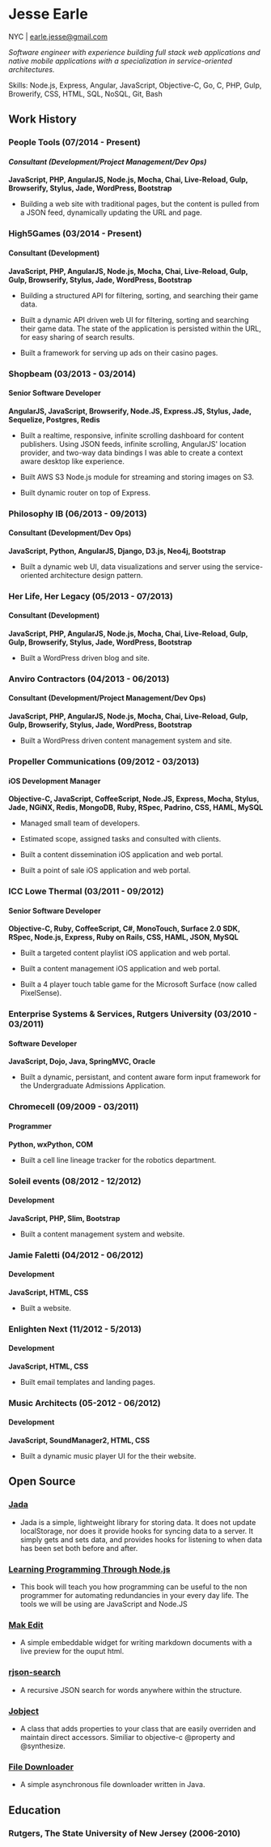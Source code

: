 # Jesse Earle

NYC | earle.jesse@gmail.com

_Software engineer with experience building full stack web applications and native mobile applications with a specialization in service-oriented architectures._

Skills: Node.js, Express, Angular, JavaScript, Objective-C, Go, C, PHP, Gulp, Browerify, CSS, HTML, SQL, NoSQL, Git, Bash

## Work History

### People Tools (07/2014 - Present)

#### _Consultant (Development/Project Management/Dev Ops)_

__JavaScript, PHP, AngularJS, Node.js, Mocha, Chai, Live-Reload, Gulp, Browserify, Stylus, Jade, WordPress, Bootstrap__

+ Building a web site with traditional pages, but the content is pulled from a JSON feed, dynamically updating the URL and page.

### High5Games (03/2014 - Present)

#### Consultant (Development)

__JavaScript, PHP, AngularJS, Node.js, Mocha, Chai, Live-Reload, Gulp, Gulp, Browserify, Stylus, Jade, WordPress, Bootstrap__

+ Building a structured API for filtering, sorting, and searching their game data.

+ Built a dynamic API driven web UI for filtering, sorting and searching their game data.  The state of the application is persisted within the URL, for easy sharing of search results.

+ Built a framework for serving up ads on their casino pages.

### Shopbeam (03/2013 - 03/2014)

#### Senior Software Developer

__AngularJS, JavaScript, Browserify, Node.JS, Express.JS, Stylus, Jade, Sequelize, Postgres, Redis__

+ Built a realtime, responsive, infinite scrolling dashboard for content publishers.  Using JSON feeds, infinite scrolling, AngularJS' location provider, and two-way data bindings I was able to create a context aware desktop like experience.

+ Built AWS S3 Node.js module for streaming and storing images on S3.

+ Built dynamic router on top of Express.

### Philosophy IB (06/2013 - 09/2013)

#### Consultant (Development/Dev Ops)

__JavaScript, Python, AngularJS, Django, D3.js, Neo4j, Bootstrap__

+ Built a dynamic web UI, data visualizations and server using the service-oriented architecture design pattern.

### Her Life, Her Legacy (05/2013 - 07/2013)

#### Consultant (Development)

__JavaScript, PHP, AngularJS, Node.js, Mocha, Chai, Live-Reload, Gulp, Gulp, Browserify, Stylus, Jade, WordPress, Bootstrap__

+ Built a WordPress driven blog and site.

### Anviro Contractors (04/2013 - 06/2013)

#### Consultant (Development/Project Management/Dev Ops)

__JavaScript, PHP, AngularJS, Node.js, Mocha, Chai, Live-Reload, Gulp, Gulp, Browserify, Stylus, Jade, WordPress, Bootstrap__

+ Built a WordPress driven content management system and site.

### Propeller Communications (09/2012 - 03/2013)

#### iOS Development Manager

__Objective-C, JavaScript, CoffeeScript, Node.JS, Express, Mocha, Stylus, Jade, NGiNX, Redis, MongoDB, Ruby, RSpec, Padrino, CSS, HAML, MySQL__

+ Managed small team of developers.

+ Estimated scope, assigned tasks and consulted with clients.

+ Built a content dissemination iOS application and web portal.

+ Built a point of sale iOS application and web portal.

### ICC Lowe Thermal (03/2011 - 09/2012)

#### Senior Software Developer

__Objective-C, Ruby, CoffeeScript, C#, MonoTouch, Surface 2.0 SDK, RSpec, Node.js, Express, Ruby on Rails, CSS, HAML, JSON, MySQL__

+ Built a targeted content playlist iOS application and web portal.

+ Built a content management iOS application and web portal.

+ Built a 4 player touch table game for the Microsoft Surface (now called PixelSense).

### Enterprise Systems & Services, Rutgers University (03/2010 - 03/2011)

#### Software Developer


__JavaScript, Dojo, Java, SpringMVC, Oracle__

+ Built a dynamic, persistant, and content aware form input framework for the Undergraduate Admissions Application.

### Chromecell (09/2009 - 03/2011)

#### Programmer

__Python, wxPython, COM__

+ Built a cell line lineage tracker for the robotics department.

### Soleil events (08/2012 - 12/2012)

#### Development

__JavaScript, PHP, Slim, Bootstrap__

+ Built a content management system and website.

### Jamie Faletti (04/2012 - 06/2012)

#### Development

__JavaScript, HTML, CSS__

+ Built a website.

### Enlighten Next (11/2012 - 5/2013)

#### Development

__JavaScript, HTML, CSS__

+ Built email templates and landing pages.

### Music Architects (05-2012 - 06/2012)

#### Development

__JavaScript, SoundManager2, HTML, CSS__

+ Built a dynamic music player UI for the their website.

## Open Source

### [Jada](https://github.com/jearle/jada)

+ Jada is a simple, lightweight library for storing data. It does not update localStorage, nor does it provide hooks for syncing data to a server. It simply gets and sets data, and provides hooks for listening to when data has been set both before and after.

### [Learning Programming Through Node.js](https://github.com/jearle/learning-programming-through-nodejs)

+ This book will teach you how programming can be useful to the non programmer for automating redundancies in your every day life. The tools we will be using are JavaScript and Node.JS

### [Mak Edit](https://github.com/jearle/mak-edit)

+ A simple embeddable widget for writing markdown documents with a live preview for the ouput html.

### [rjson-search](https://github.com/jearle/rjson-search)

+ A recursive JSON search for words anywhere within the structure.

### [Jobject](https://github.com/jearle/jobject)

+ A class that adds properties to your class that are easily overriden and maintain direct accessors. Similiar to objective-c @property and @synthesize.

### [File Downloader](https://github.com/jearle/file-downloader)

+ A simple asynchronous file downloader written in Java.

## Education

### Rutgers, The State University of New Jersey (2006-2010)